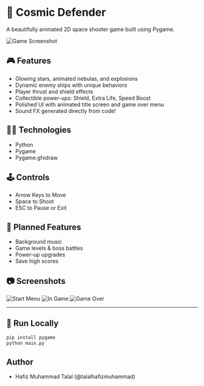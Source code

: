# 🚀 Cosmic Defender

A beautifully animated 2D space shooter game built using Pygame.

![Game Screenshot](screenshot.png)

## 🎮 Features
- Glowing stars, animated nebulas, and explosions
- Dynamic enemy ships with unique behaviors
- Player thrust and shield effects
- Collectible power-ups: Shield, Extra Life, Speed Boost
- Polished UI with animated title screen and game over menu
- Sound FX generated directly from code!

## 🧑‍💻 Technologies
- Python
- Pygame
- Pygame.gfxdraw

## 🕹️ Controls
- Arrow Keys to Move
- Space to Shoot
- ESC to Pause or Exit

## 🚧 Planned Features
- Background music
- Game levels & boss battles
- Power-up upgrades
- Save high scores

## 📷 Screenshots
![Start Menu](screenshots/menu.png)
![In Game](screenshots/game.png)
![Game Over](screenshots/gameover.png)

---

## 📁 Run Locally

```bash
pip install pygame
python main.py

```
## Author
- Hafiz Muhammad Talal (@talalhafizmuhammad)

